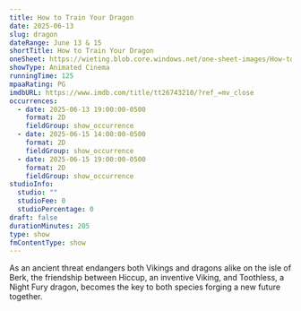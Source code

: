 ```yaml
---
title: How to Train Your Dragon
date: 2025-06-13
slug: dragon
dateRange: June 13 & 15
shortTitle: How to Train Your Dragon
oneSheet: https://wieting.blob.core.windows.net/one-sheet-images/How-to-Train-Your-Dragon.png
showType: Animated Cinema
runningTime: 125
mpaaRating: PG
imdbURL: https://www.imdb.com/title/tt26743210/?ref_=mv_close
occurrences:
  - date: 2025-06-13 19:00:00-0500
    format: 2D
    fieldGroup: show_occurrence
  - date: 2025-06-15 14:00:00-0500
    format: 2D
    fieldGroup: show_occurrence
  - date: 2025-06-15 19:00:00-0500
    format: 2D
    fieldGroup: show_occurrence
studioInfo:
  studio: ""
  studioFee: 0
  studioPercentage: 0
draft: false
durationMinutes: 205
type: show
fmContentType: show
---
```

As an ancient threat endangers both Vikings and dragons alike on the isle of Berk, the friendship between Hiccup, an inventive Viking, and Toothless, a Night Fury dragon, becomes the key to both species forging a new future together.
